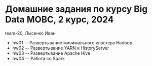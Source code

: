 # Домашние задания по курсу Big Data МОВС, 2 курс, 2024

team-20, Лысенко Иван

- hw01 -- Развертывание минимального кластера Hadoop
- hw02 -- Развертывание YARN и HistoryServer
- hw03 -- Развертывание Apache Hive
- hw04 -- Работа со Spark
